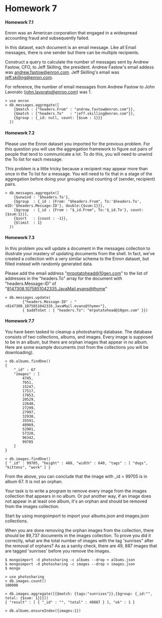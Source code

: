 Homework 7
=====

#### Homework 7.1

Enron was an American corporation that engaged in a widespread accounting fraud and subsequently failed. 

In this dataset, each document is an email message. Like all Email messages, 
there is one sender but there can be multiple recipients. 

Construct a query to calculate the number of messages sent by Andrew Fastow, CFO, to Jeff Skilling, the president. Andrew Fastow's email addess was andrew.fastow@enron.com. Jeff Skilling's email was jeff.skilling@enron.com. 

For reference, the number of email messages from Andrew Fastow to John Lavorato (john.lavorato@enron.com) was 1. 
```
> use enron
> db.messages.aggregate([
    {$match : {"headers.From" : "andrew.fastow@enron.com"}},
    {$match : {"headers.To"   : "jeff.skilling@enron.com"}},
    {$group : {_id: null, count: {$sum : 1}}}
  ])
```

#### Homework 7.2

Please use the Enron dataset you imported for the previous problem. For this question you will use the aggregation framework to figure out pairs of people that tend to communicate a lot. To do this, you will need to unwind the To list for each message. 

This problem is a little tricky because a recipient may appear more than once in the To list for a message. You will need to fix that in a stage of the aggregation before doing your grouping and counting of (sender, recipient) pairs. 
```
> db.messages.aggregate([
    {$unwind : '$headers.To'},
    {$group  : {_id : {From: "$headers.From", To:'$headers.To', mID:'$headers.Message-ID'}, double:{$sum:1}}},
    {$group  : {_id : {From : "$_id.From", To:'$_id.To'}, count:{$sum:1}}},
    {$sort   : {count : -1}},
    {$limit  : 1}
  ])
```

#### Homework 7.3

In this problem you will update a document in the messages collection to illustrate your mastery of updating documents from the shell. In fact, we've created a collection with a very similar schema to the Enron dataset, but filled instead with randomly generated data. 

Please add the email address "mrpotatohead@10gen.com" to the list of addresses in the "headers.To" array for the document with "headers.Message-ID" of "<8147308.1075851042335.JavaMail.evans@thyme>" 
```
> db.messages.update(
		{"headers.Message-ID" : "<8147308.1075851042335.JavaMail.evans@thyme>"}, 
		{ $addToSet : { "headers.To": "mrpotatohead@10gen.com" }})
```

#### Homework 7.7

You have been tasked to cleanup a photosharing database. The database consists of two collections, albums, and images. Every image is supposed to be in an album, but there are orphan images that appear in no album. Here are some example documents (not from the collections you will be downloading). 
```
> db.albums.findOne()
{
	"_id" : 67
	"images" : [
		4745,
		7651,
		15247,
		17517,
		17853,
		20529,
		22640,
		27299,
		27997,
		32930,
		35591,
		48969,
		52901,
		57320,
		96342,
		99705
	]
}

> db.images.findOne()
{ "_id" : 99705, "height" : 480, "width" : 640, "tags" : [ "dogs", "kittens", "work" ] }
```

From the above, you can conclude that the image with _id = 99705 is in album 67. It is not an orphan.

Your task is to write a program to remove every image from the images collection that appears in no album. Or put another way, if an image does not appear in at least one album, it's an orphan and should be removed from the images collection. 

Start by using mongoimport to import your albums.json and images.json collections.

When you are done removing the orphan images from the collection, there should be 89,737 documents in the images collection. To prove you did it correctly, what are the total number of images with the tag 'sunrises" after the removal of orphans? As as a sanity check, there are 49, 887 images that are tagged 'sunrises' before you remove the images. 
```
$ mongoimport -d photosharing -c albums --drop < albums.json
$ mongoimport -d photosharing -c images --drop < images.json
$ mongo

> use photosharing
> db.images.count()
100000

> db.images.aggregate([{$match: {tags:"sunrises"}},{$group: {_id:"", total: {$sum: 1}}}])
{ "result" : [ { "_id" : "", "total" : 49887 } ], "ok" : 1 }

> db.albums.ensureIndex({images:1})
```
